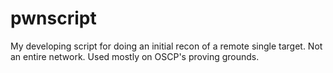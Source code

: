 # pwnscript
My developing script for doing an initial recon of a remote single target. Not an entire network. Used mostly on OSCP's proving grounds. 
